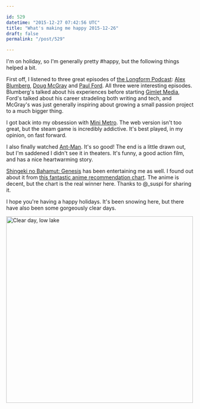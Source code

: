 ```yaml
---

id: 529
datetime: "2015-12-27 07:42:56 UTC"
title: "What's making me happy 2015-12-26"
draft: false
permalink: "/post/529"

---
```


I'm on holiday, so I'm generally pretty #happy, but the following things helped a bit.

First off, I listened to three great episodes of [the Longform Podcast](https://longform.org/podcast): [Alex Blumberg](https://longform.org/posts/longform-podcast-124-alex-blumberg), [Doug McGray](https://longform.org/posts/longform-podcast-173-doug-mcgray) and [Paul Ford](https://longform.org/posts/longform-podcast-5-paul-ford). All three were interesting episodes. Blumberg's talked about his experiences before starting [Gimlet Media](https://gimletmedia.com/), Ford's talked about his career stradeling both writing and tech, and McGray's was just generally inspiring about growing a small passion project to a much bigger thing.

I got back into my obsession with [Mini Metro](http://dinopoloclub.com/minimetro/). The web version isn't too great, but the steam game is incredibly addictive. It's best played, in my opinion, on fast forward.

I also finally watched [Ant-Man](https://en.wikipedia.org/wiki/Ant-Man_(film)). It's so good! The end is a little drawn out, but I'm saddened I didn't see it in theaters. It's funny, a good action film, and has a nice heartwarming story.

[Shingeki no Bahamut: Genesis](https://en.wikipedia.org/wiki/Rage_of_Bahamut:_Genesis) has been entertaining me as well. I found out about it from [this fantastic anime recommendation chart](https://imgur.com/q9Xjv4p). The anime is decent, but the chart is the real winner here. Thanks to @_suspi for sharing it.

I hope you're having a happy holidays. It's been snowing here, but there have also been some gorgeously clear days.

<a data-flickr-embed="true"  href="https://www.flickr.com/photos/icco/23886084112/in/datetaken-ff/" title="Clear day, low lake"><img src="https://farm6.staticflickr.com/5635/23886084112_d76f3e1d67.jpg" width="500" height="500" alt="Clear day, low lake"></img></a><script async src="//embedr.flickr.com/assets/client-code.js" charset="utf-8"></script>

